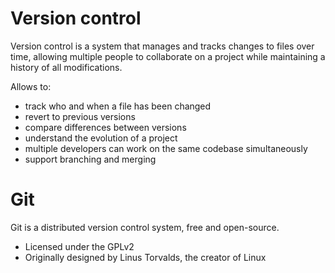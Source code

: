 # Version control

Version control is a system that manages and tracks changes to files over time, allowing multiple people to collaborate on a project while maintaining a history of all modifications.

Allows to:

- track who and when a file has been changed
- revert to previous versions
- compare differences between versions
- understand the evolution of a project
- multiple developers can work on the same codebase simultaneously
- support branching and merging

# Git

Git is a distributed version control system, free and open-source.

- Licensed under the GPLv2
- Originally designed by Linus Torvalds, the creator of Linux
